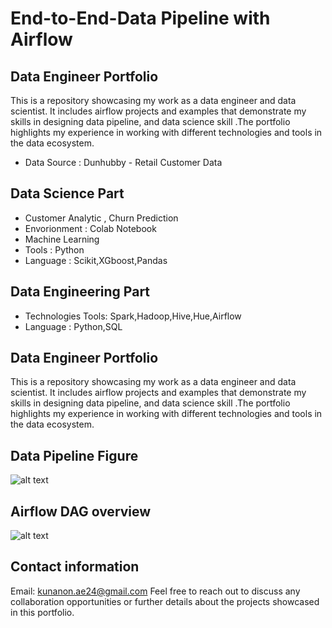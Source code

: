 # End-to-End-Data Pipeline with Airflow
## Data Engineer Portfolio
This is a repository showcasing my work as a data engineer and data scientist. It includes airflow projects and examples that demonstrate my skills in designing data pipeline, and data science skill .The portfolio highlights my experience in working with different technologies and tools in the data ecosystem.

- Data Source : Dunhubby - Retail Customer Data
## Data Science Part
- Customer Analytic , Churn Prediction 
- Envorionment : Colab Notebook
- Machine Learning
- Tools : Python
- Language : Scikit,XGboost,Pandas
## Data Engineering Part 
- Technologies Tools: Spark,Hadoop,Hive,Hue,Airflow
- Language : Python,SQL

## Data Engineer Portfolio
This is a repository showcasing my work as a data engineer and data scientist. It includes airflow projects and examples that demonstrate my skills in designing data pipeline, and data science skill .The portfolio highlights my experience in working with different technologies and tools in the data ecosystem.

## Data Pipeline Figure
   ![alt text](https://cdn.discordapp.com/attachments/878676298782892112/1108715117220220980/Workflow.png)

## Airflow DAG overview
   ![alt text](https://cdn.discordapp.com/attachments/878676298782892112/1108715116951777281/dag_success.png)

## Contact information
Email: kunanon.ae24@gmail.com
Feel free to reach out to discuss any collaboration opportunities or further details about the projects showcased in this portfolio.
